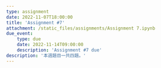 ```yaml
---
type: assignment
date: 2022-11-07T18:00:00
title: 'Assignment #7'
attachment: /static_files/assignments/Assignment 7.ipynb
due_event: 
    type: due
    date: 2022-11-14T09:00:00
    description: 'Assignment #7 due'
description: '本週題目一共四題。'
---
```

